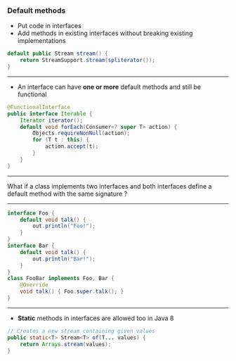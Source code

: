 ### Default methods

* Put code in interfaces
* Add methods in existing interfaces without breaking existing implementations

```java
default public Stream stream() {
	return StreamSupport.stream(spliterator());
}
```

---

* An interface can have **one or more** default methods and still be functional

```java
@FunctionalInterface
public interface Iterable {
	Iterator iterator();
	default void forEach(Consumer<? super T> action) {
		Objects.requireNonNull(action);
		for (T t : this) {
			action.accept(t);
		}
	}
}
```

---

What if a class implements two interfaces and both interfaces define a default method with the same signature ?

---

```java
interface Foo {
	default void talk() {
		out.println("Foo!");
	}
}
interface Bar {
	default void talk() {
		out.println("Bar!");
	}
}
class FooBar implements Foo, Bar {
	@Override
	void talk() { Foo.super.talk(); }
}
```

---

* **Static** methods in interfaces are allowed too in Java 8

```java
// Creates a new stream containing given values
public static<T> Stream<T> of(T... values) {
    return Arrays.stream(values);
}
```
